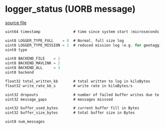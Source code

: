 # logger_status (UORB message)



[source file](https://github.com/PX4/PX4-Autopilot/blob/main/msg/logger_status.msg)

```c
uint64 timestamp               # time since system start (microseconds)

uint8 LOGGER_TYPE_FULL    = 0  # Normal, full size log
uint8 LOGGER_TYPE_MISSION = 1  # reduced mission log (e.g. for geotagging)
uint8 type

uint8 BACKEND_FILE    = 1
uint8 BACKEND_MAVLINK = 2
uint8 BACKEND_ALL     = 3
uint8 backend

float32 total_written_kb       # total written to log in kiloBytes
float32 write_rate_kb_s        # write rate in kiloBytes/s

uint32 dropouts                # number of failed buffer writes due to buffer overflow
uint32 message_gaps            # messages misssed

uint32 buffer_used_bytes       # current buffer fill in Bytes
uint32 buffer_size_bytes       # total buffer size in Bytes

uint8 num_messages

```
